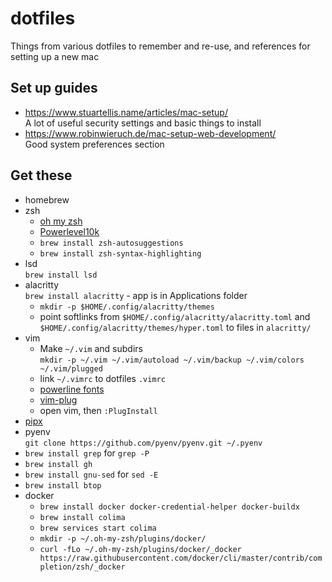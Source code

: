 # dotfiles
Things from various dotfiles to remember and re-use, and references for setting up a new mac


## Set up guides
* https://www.stuartellis.name/articles/mac-setup/</br>
  A lot of useful security settings and basic things to install
* https://www.robinwieruch.de/mac-setup-web-development/</br>
  Good system preferences section

## Get these
* homebrew
* zsh
    * [oh my zsh](https://ohmyz.sh/)
    * [Powerlevel10k](https://github.com/romkatv/powerlevel10k)
    * `brew install zsh-autosuggestions`
    * `brew install zsh-syntax-highlighting`
* lsd</br>
  `brew install lsd`
* alacritty</br>
  `brew install alacritty` - app is in Applications folder
  * `mkdir -p $HOME/.config/alacritty/themes`
  * point softlinks from `$HOME/.config/alacritty/alacritty.toml` and `$HOME/.config/alacritty/themes/hyper.toml` to files in `alacritty/`
* vim
  * Make `~/.vim` and subdirs</br>
    `mkdir -p ~/.vim ~/.vim/autoload ~/.vim/backup ~/.vim/colors ~/.vim/plugged`
  * link `~/.vimrc` to dotfiles `.vimrc`
  * [powerline fonts](https://github.com/powerline/fonts)
  * [vim-plug](https://github.com/junegunn/vim-plug)
  * open vim, then `:PlugInstall`
* [pipx](https://github.com/pypa/pipx)
* pyenv</br>
  `git clone https://github.com/pyenv/pyenv.git ~/.pyenv`
* `brew install grep` for `grep -P`
* `brew install gh`
* `brew install gnu-sed` for `sed -E`
* `brew install btop`
* docker
  * `brew install docker docker-credential-helper docker-buildx`
  * `brew install colima`
  * `brew services start colima`
  * `mkdir -p ~/.oh-my-zsh/plugins/docker/`
  * `curl -fLo ~/.oh-my-zsh/plugins/docker/_docker https://raw.githubusercontent.com/docker/cli/master/contrib/completion/zsh/_docker`
